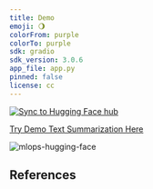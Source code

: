 ```yaml
---
title: Demo
emoji: 🌖
colorFrom: purple
colorTo: purple
sdk: gradio
sdk_version: 3.0.6
app_file: app.py
pinned: false
license: cc
---
```



[![Sync to Hugging Face hub](https://github.com/AfsheenMahmood/hugging-face-demo2/actions/workflows/main.yml/badge.svg)](https://github.com//AfsheenMahmood/hugging-face-demo2/actions/workflows/main.yml)


[Try Demo Text Summarization Here](https://huggingface.co/spaces/Afsheen27/demo2)


![mlops-hugging-face](https://user-images.githubusercontent.com/58792/170845235-7f00d61c-ea36-4d28-82d0-3a9b8c0f1769.png)


## References
